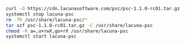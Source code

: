 ﻿```sh
curl -O https://cdn.lacunasoftware.com/psc/psc-1.1.0-rc01.tar.gz
systemctl stop lacuna-psc
rm -fR /usr/share/lacuna-psc/*
tar xzf psc-1.1.0-rc01.tar.gz -C /usr/share/lacuna-psc
chmod -R a=,u+rwX,go+rX /usr/share/lacuna-psc
systemctl start lacuna-psc
```
